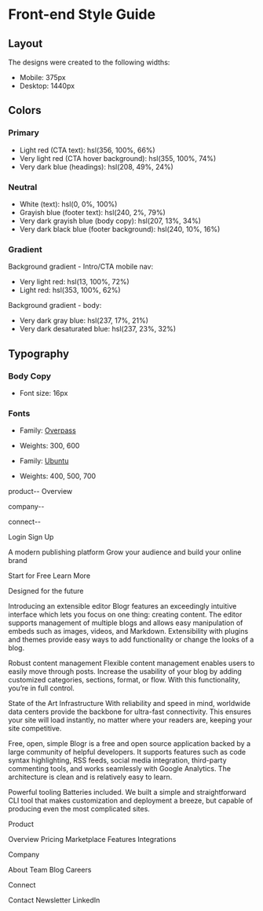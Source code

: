 # Front-end Style Guide

## Layout

The designs were created to the following widths:

- Mobile: 375px
- Desktop: 1440px

## Colors

### Primary

- Light red (CTA text): hsl(356, 100%, 66%)
- Very light red (CTA hover background): hsl(355, 100%, 74%)
- Very dark blue (headings): hsl(208, 49%, 24%)

### Neutral

- White (text): hsl(0, 0%, 100%)
- Grayish blue (footer text): hsl(240, 2%, 79%)
- Very dark grayish blue (body copy): hsl(207, 13%, 34%)
- Very dark black blue (footer background): hsl(240, 10%, 16%)

### Gradient

Background gradient - Intro/CTA mobile nav:

- Very light red: hsl(13, 100%, 72%)
- Light red: hsl(353, 100%, 62%)

Background gradient - body:

- Very dark gray blue: hsl(237, 17%, 21%)
- Very dark desaturated blue: hsl(237, 23%, 32%)

## Typography

### Body Copy

- Font size: 16px

### Fonts

- Family: [Overpass](https://fonts.google.com/specimen/Overpass?preview.text_type=custom)
- Weights: 300, 600

- Family: [Ubuntu](https://fonts.google.com/specimen/Ubuntu?preview.text_type=custom)
- Weights: 400, 500, 700

product--
  Overview
  
  
  
  

  
company--
  
  
  
  

  
connect--
  
  
  
  
  Login
  Sign Up

  A modern publishing platform
  Grow your audience and build your online brand

  Start for Free
  Learn More

  Designed for the future

  Introducing an extensible editor
  Blogr features an exceedingly intuitive interface which lets you focus on one thing: creating content. 
  The editor supports management of multiple blogs and allows easy manipulation of embeds such as images, 
  videos, and Markdown. Extensibility with plugins and themes provide easy ways to add functionality or 
  change the looks of a blog.

  Robust content management
  Flexible content management enables users to easily move through posts. Increase the usability of your blog 
  by adding customized categories, sections, format, or flow. With this functionality, you’re in full control.

  State of the Art Infrastructure
  With reliability and speed in mind, worldwide data centers provide the backbone for ultra-fast connectivity. 
  This ensures your site will load instantly, no matter where your readers are, keeping your site competitive.

  Free, open, simple
  Blogr is a free and open source application backed by a large community of helpful developers. It supports 
  features such as code syntax highlighting, RSS feeds, social media integration, third-party commenting tools, 
  and works seamlessly with Google Analytics. The architecture is clean and is relatively easy to learn.

  Powerful tooling
  Batteries included. We built a simple and straightforward CLI tool that makes customization and deployment a breeze, but
  capable of producing even the most complicated sites.

  Product

  Overview
  Pricing
  Marketplace
  Features
  Integrations

  Company

  About
  Team
  Blog
  Careers

  Connect
  
  Contact
  Newsletter
  LinkedIn